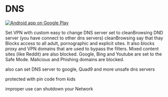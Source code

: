 # DNS


<a href="https://play.google.com/store/apps/details?id=comm.dns">
  <img alt="Android app on Google Play" src="https://developer.android.com/images/brand/en_app_rgb_wo_45.png" />
</a>



Set VPN with custom easy to change DNS server
set to cleanBrowsing DND server (you have connect to other dns servers)
cleanBrowsing say that thay Blocks access to all adult, pornographic and explicit sites. It also blocks proxy and VPN domains that are used to bypass the filters. Mixed content sites (like Reddit) are also blocked. Google, Bing and Youtube are set to the Safe Mode. Malicious and Phishing domains are blocked.

also can set DNS server to google, Quad9 and more unsafe dns servers

protected with pin code from kids

improper use can shutdown your Network
